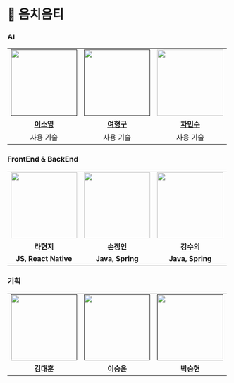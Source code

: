 # 🎤 음치음티


### AI

<table>
  <tr>
    <td align="center"><a href=""><img src="" width="150px;" alt="">
    <td align="center"><a href=""><img src="" width="150px;" alt="">
    <td align="center"><a href="https://github.com/MinSooC"><img src="https://avatars.githubusercontent.com/MinSooC" width="150px;" alt="">
    </td>
  </tr>
  <tr>
    <td align="center"><a href="https://github.com/raxchaz"><b>이소영</b></td>
    <td align="center"><a href="https://github.com/Dylan-SonJungin"><b>여형구</b></td>
    <td align="center"><a href="https://github.com/numerical43"><b>차민수</b></td>
  </tr>

  <tr>
    <td align="center">사용 기술</td>
    <td align="center">사용 기술</td>
    <td align="center">사용 기술</td>
  </tr>
</table>

### FrontEnd & BackEnd

<table>
  <tr>
    <td align="center"><a href="https://github.com/raxchaz"><img src="https://avatars.githubusercontent.com/raxchaz" width="150px;" alt="">
    <td align="center"><a href="https://github.com/Dylan-SonJungin"><img src="https://avatars.githubusercontent.com/Dylan-SonJungin" width="150px;" alt="">
    <td align="center"><a href="https://github.com/numerical43"><img src="https://avatars.githubusercontent.com/numerical43" width="150px;" alt="">
    </td>
  </tr>
  <tr>
    <td align="center"><a href="https://github.com/raxchaz"><b>라현지</b></td>
    <td align="center"><a href="https://github.com/Dylan-SonJungin"><b>손정인</b></td>
    <td align="center"><a href="https://github.com/numerical43"><b>강수의</b></td>
  </tr>

  <tr>
    <td align="center"><strong>JS, React Native</strong></td>
    <td align="center"><strong>Java, Spring</strong></td>
    <td align="center"><strong>Java, Spring</strong></td>
  </tr>
</table>


### 기획

<table>
  <tr>
    <td align="center"><a href=""><img src="" width="150px;" alt="">
    <td align="center"><a href=""><img src="" width="150px;" alt="">
    <td align="center"><a href=""><img src="" width="150px;" alt="">
    </td>
  </tr>
  <tr>
    <td align="center"><a href=""><b>김대훈</b></td>
    <td align="center"><a href=""><b>이승윤</b></td>
    <td align="center"><a href=""><b>박승현</b></td>
  </tr>


</table>
